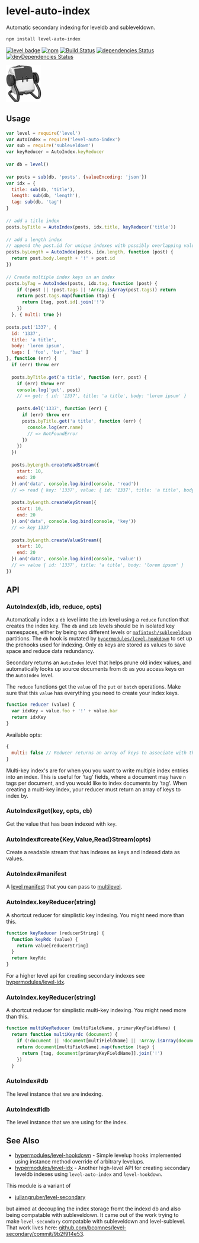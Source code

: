 # level-auto-index

Automatic secondary indexing for leveldb and subleveldown.


```bash
npm install level-auto-index
```

[![level badge][level-badge]](https://github.com/level/awesome)
[![npm][npm-image]][npm-url]
[![Build Status](https://travis-ci.org/hypermodules/level-auto-index.svg?branch=master)](https://travis-ci.org/hypermodules/level-auto-index)
[![dependencies Status](https://david-dm.org/hypermodules/level-auto-index/status.svg)](https://david-dm.org/hypermodules/level-auto-index)
[![devDependencies Status](https://david-dm.org/hypermodules/level-auto-index/dev-status.svg)](https://david-dm.org/hypermodules/level-auto-index?type=dev)

<img height="100" src="index.png">

[level-badge]: https://camo.githubusercontent.com/1bd15320a5fad1db168bba8bcedb098735f82464/68747470733a2f2f6c6576656c6a732e6f72672f696d672f62616467652e737667
[npm-image]: https://img.shields.io/npm/v/level-auto-index.svg
[npm-url]: https://www.npmjs.com/package/level-auto-index

## Usage

```js
var level = require('level')
var AutoIndex = require('level-auto-index')
var sub = require('subleveldown')
var keyReducer = AutoIndex.keyReducer

var db = level()

var posts = sub(db, 'posts', {valueEncoding: 'json'})
var idx = {
  title: sub(db, 'title'),
  length: sub(db, 'length'),
  tag: sub(db, 'tag')
}

// add a title index
posts.byTitle = AutoIndex(posts, idx.title, keyReducer('title'))

// add a length index
// append the post.id for unique indexes with possibly overlapping values
posts.byLength = AutoIndex(posts, idx.length, function (post) {
  return post.body.length + '!' + post.id
})

// Create multiple index keys on an index
posts.byTag = AutoIndex(posts, idx.tag, function (post) {
    if (!post || !post.tags || !Array.isArray(post.tags)) return
    return post.tags.map(function (tag) {
      return [tag, post.id].join('!')
    })
  }, { multi: true })

posts.put('1337', {
  id: '1337',
  title: 'a title',
  body: 'lorem ipsum',
  tags: [ 'foo', 'bar', 'baz' ]
}, function (err) {
  if (err) throw err

  posts.byTitle.get('a title', function (err, post) {
    if (err) throw err
    console.log('get', post)
    // => get: { id: '1337', title: 'a title', body: 'lorem ipsum' }

    posts.del('1337', function (err) {
      if (err) throw err
      posts.byTitle.get('a title', function (err) {
        console.log(err.name)
        // => NotFoundError
      })
    })
  })

  posts.byLength.createReadStream({
    start: 10,
    end: 20
  }).on('data', console.log.bind(console, 'read'))
  // => read { key: '1337', value: { id: '1337', title: 'a title', body: 'lorem ipsum' } }

  posts.byLength.createKeyStream({
    start: 10,
    end: 20
  }).on('data', console.log.bind(console, 'key'))
  // => key 1337

  posts.byLength.createValueStream({
    start: 10,
    end: 20
  }).on('data', console.log.bind(console, 'value'))
  // => value { id: '1337', title: 'a title', body: 'lorem ipsum' }
})
```

## API

### AutoIndex(db, idb, reduce, opts)

Automatically index a `db` level into the `idb` level using a `reduce` function that creates the index key.  The `db` and `idb` levels should be in isolated key namespaces, either by being two different levels or [`mafintosh/subleveldown`](https://github.com/mafintosh/subleveldown) partitions.  The `db` hook is mutated by [`hypermodules/level-hookdown`](https://github.com/hypermodules/level-hookdown) to set up the prehooks used for indexing.  Only `db` keys are stored as values to save space and reduce data redundancy.

Secondary returns an `AutoIndex` level that helps prune old index values, and automatically looks up source documents from `db` as you access keys on the `AutoIndex` level.

The `reduce` functions get the `value` of the `put` or `batch` operations.  Make sure that this `value` has everything you need to create your index keys.

```js
function reducer (value) {
  var idxKey = value.foo + '!' + value.bar
  return idxKey
}
```

Available opts:

```js
{
  multi: false // Reducer returns an array of keys to associate with the primary key
}
```

Multi-key index's are for when you you want to write multiple index entries into an index.  This is useful for 'tag' fields, where a document may have `n` tags per document, and you would like to index documents by 'tag'.  When creating a multi-key index, your reducer must return an array of keys to index by.

### AutoIndex#get(key, opts, cb)

Get the value that has been indexed with `key`.

### AutoIndex#create{Key,Value,Read}Stream(opts)

Create a readable stream that has indexes as keys and indexed data as values.

### AutoIndex#manifest

A [level manifest](https://github.com/dominictarr/level-manifest) that you can pass to [multilevel](https://github.com/juliangruber/multilevel).

### AutoIndex.keyReducer(string)

A shortcut reducer for simplistic key indexing.  You might need more than this.

```js
function keyReducer (reducerString) {
  function keyRdc (value) {
    return value[reducerString]
  }
  return keyRdc
}
```

For a higher level api for creating secondary indexes see [hypermodules/level-idx](https://github.com/hypermodules/level-idx).

### AutoIndex.keyReducer(string)

A shortcut reducer for simplistic multi-key indexing.  You might need more than this.

```js
function multiKeyReducer (multiFieldName, primaryKeyFieldName) {
  return function multiKeyrdc (document) {
    if (!document || !document[multiFieldName] || !Array.isArray(document[multiFieldName])) return
    return document[multiFieldName].map(function (tag) {
      return [tag, document[primaryKeyFieldName]].join('!')
    })
  }
```

### AutoIndex#db

The level instance that we are indexing.

### AutoIndex#idb

The level instance that we are using for the index.

## See Also

- [hypermodules/level-hookdown](https://github.com/hypermodules/level-hookdown) - Simple levelup hooks implemented using instance method override of arbitrary levelups.
- [hypermodules/level-idx](https://github.com/hypermodules/level-idx) - Another high-level API for creating secondary leveldb indexes using `level-auto-index` and `level-hookdown`.

This module is a variant of

- [juliangruber/level-secondary](https://github.com/juliangruber/level-secondary)

but aimed at decoupling the index storage fromt the indexd db and also being compatable with subleveldown.  It came out of the work trying to make `level-secondary` compatable with subleveldown and level-sublevel.  That work lives here: [github.com/bcomnes/level-secondary/commit/9b2f914e53](https://github.com/bcomnes/level-secondary/commit/9b2f914e5304c791813b39abf892c32ee7616abf).
